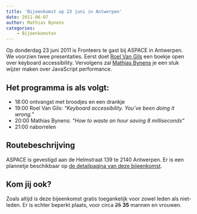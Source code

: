 ```yaml
---
title: 'Bijeenkomst op 23 juni in Antwerpen'
date: 2011-06-07
author: Mathias Bynens
categories:
    - Bijeenkomsten
---
```


Op donderdag 23 juni 2011 is Fronteers te gast bij ASPACE in Antwerpen. We voorzien twee presentaties. Eerst doet [Roel Van Gils](http://catchup.be/) een boekje open over keyboard accessibility. Vervolgens zal [Mathias Bynens](http://mathiasbynens.be/) je een stuk wijzer maken over JavaScript performance.

## Het programma is als volgt:

-   18:00 ontvangst met broodjes en een drankje
-   19:00 Roel Van Gils: _“Keyboard accessibility. You’ve been doing it wrong.”_
-   20:00 Mathias Bynens: _“How to waste an hour saving 8 milliseconds”_
-   21:00 naborrelen

## Routebeschrijving

ASPACE is gevestigd aan de Helmstraat 139 te 2140 Antwerpen. Er is een plannetje beschikbaar op [de detailpagina van deze bijeenkomst](/bijeenkomsten/2011/aspace).

## Kom jij ook?

Zoals altijd is deze bijeenkomst gratis toegankelijk voor zowel leden als niet-leden. Er is echter beperkt plaats, voor circa <strike>25</strike> **35** mannen en vrouwen. 
